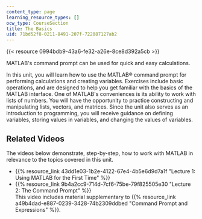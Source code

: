 ```yaml
---
content_type: page
learning_resource_types: []
ocw_type: CourseSection
title: The Basics
uid: 71bd52f8-0211-8491-207f-722087127ab2
---
```

{{< resource 0994bdb9-43a6-fe32-a26e-8ce8d392a5cb >}}

MATLAB's command prompt can be used for quick and easy calculations.

In this unit, you will learn how to use the MATLAB® command prompt for performing calculations and creating variables. Exercises include basic operations, and are designed to help you get familiar with the basics of the MATLAB interface. One of MATLAB's conveniences is its ability to work with lists of numbers. You will have the opportunity to practice constructing and manipulating lists, vectors, and matrices. Since the unit also serves as an introduction to programming, you will receive guidance on defining variables, storing values in variables, and changing the values of variables.

## Related Videos

The videos below demonstrate, step-by-step, how to work with MATLAB in relevance to the topics covered in this unit.

- {{% resource_link 43dd1e03-1b2e-4122-67e4-4b5e6d9d7a1f "Lecture 1: Using MATLAB for the First Time" %}}
- {{% resource_link 9b4a2cc9-714d-7cf6-75be-79f825505e30 "Lecture 2: The Command Prompt" %}}      
    This video includes material supplementary to {{% resource_link a49b4dad-e887-0239-3428-74b2309ddbed "Command Prompt and Expressions" %}}.
